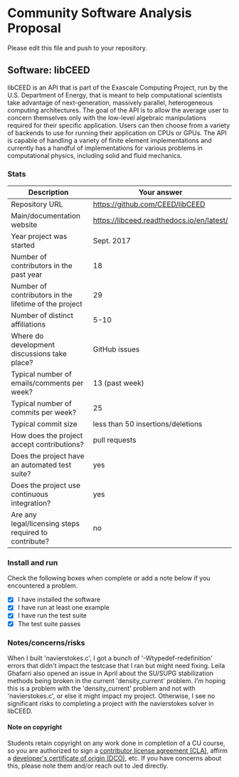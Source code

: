# Community Software Analysis Proposal
Please edit this file and push to your repository.

## Software: libCEED

libCEED is an API that is part of the Exascale Computing Project, run by the U.S. Department of Energy, that is meant to help computational scientists take advantage of next-generation, massively parallel, heterogeneous computing architectures. The goal of the API is to allow the average user to concern themselves only with the low-level algebraic manipulations required for their specific application. Users can then choose from a variety of backends to use for running their application on CPUs or GPUs. The API is capable of handling a variety of finite element implementations and currently has a handful of implementations for various problems in computational physics, including solid and fluid mechanics. 

### Stats

| Description | Your answer |
|---------|-----------|
| Repository URL | https://github.com/CEED/libCEED |
| Main/documentation website | https://libceed.readthedocs.io/en/latest/ |
| Year project was started | Sept. 2017 |
| Number of contributors in the past year | 18 |
| Number of contributors in the lifetime of the project | 29 |
| Number of distinct affiliations | 5-10 |
| Where do development discussions take place? | GitHub issues  |
| Typical number of emails/comments per week? | 13 (past week) |
| Typical number of commits per week? | 25 |
| Typical commit size | less than 50 insertions/deletions |
| How does the project accept contributions? | pull requests |
| Does the project have an automated test suite? | yes |
| Does the project use continuous integration? | yes |
| Are any legal/licensing steps required to contribute? | no |

### Install and run

Check the following boxes when complete or add a note below if you
encountered a problem.

- [x] I have installed the software
- [x] I have run at least one example
- [x] I have run the test suite
- [x] The test suite passes

### Notes/concerns/risks

When I built 'navierstokes.c', I got a bunch of '-Wtypedef-redefinition' errors that didn't impact the testcase that I ran but might need fixing. Leila Ghafarri also opened an issue in April about the SU/SUPG stabilization methods being broken in the current 'density_current' problem. I'm hoping this is a problem with the 'density_current' problem and not with 'navierstokes.c', or else it might impact my project. Otherwise, I see no significant risks to completing a project with the navierstokes solver in libCEED.

#### Note on copyright
Students retain copyright on any work done in completion of a CU
course, so you are authorized to sign a [contributor license
agreement (CLA)](https://en.wikipedia.org/wiki/Contributor_License_Agreement),
affirm a [developer's certificate of
origin (DCO)](https://en.wikipedia.org/wiki/Developer_Certificate_of_Origin),
etc.  If you have concerns about this, please note them and/or reach
out to Jed directly.
